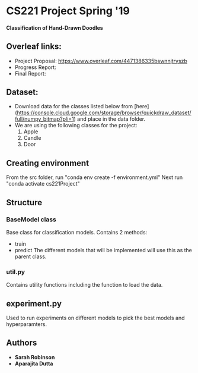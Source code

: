 # CS221 Project Spring '19 
#### Classification <and Generation> of Hand-Drawn Doodles

## Overleaf links:
- Project Proposal: https://www.overleaf.com/4471386335bswnnjtryszb
- Progress Report: <TBA>
- Final Report: <TBA>

## Dataset:
- Download data for the classes listed below from [here] (https://console.cloud.google.com/storage/browser/quickdraw_dataset/full/numpy_bitmap?pli=1) and place in the data folder.
- We are using the following classes for the project:
  1. Apple  
  2. Candle
  3. Door

## Creating environment
From the src folder, run "conda env create -f environment.yml"
Next run "conda activate cs221Project"

## Structure
### BaseModel class
Base class for classification models. Contains 2 methods:
* train
* predict
The different models that will be implemented will use this as the parent class.

### util.py
Contains utility functions including the function to load the data.

## experiment.py
Used to run experiments on different models to pick the best models and hyperparamters.

## Authors
* **Sarah Robinson**
* **Aparajita Dutta**